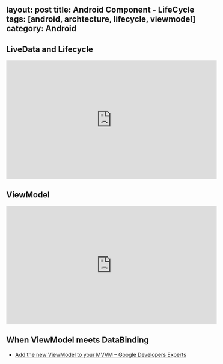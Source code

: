layout: post
title: Android Component - LifeCycle
tags: [android, archtecture, lifecycle, viewmodel]
category: Android
---

## LiveData and Lifecycle

<iframe width="560" height="315" src="https://www.youtube.com/embed/jCw5ib0r9wg" frameborder="0" allowfullscreen></iframe>

## ViewModel

<iframe width="560" height="315" src="https://www.youtube.com/embed/c9-057jC1ZA" frameborder="0" allowfullscreen></iframe>

## When ViewModel meets DataBinding

- [Add the new ViewModel to your MVVM – Google Developers Experts](https://medium.com/@dpreussler/add-the-new-viewmodel-to-your-mvvm-36bfea86b159)